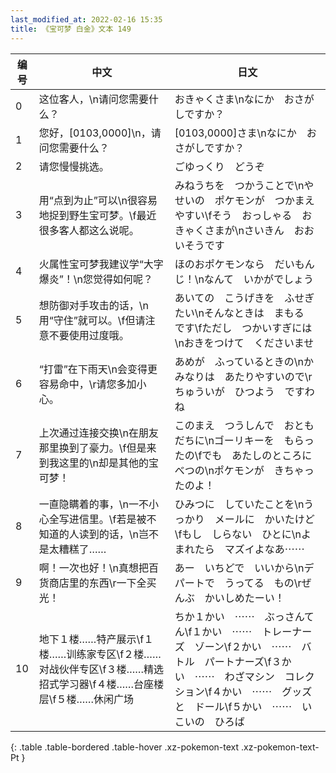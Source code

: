 ```yaml
---
last_modified_at: 2022-02-16 15:35
title: 《宝可梦 白金》文本 149
---
```

| 编号 | 中文 | 日文 |
| ---- | ---- | ---- |
| 0 | 这位客人，\n请问您需要什么？ | おきゃくさま\nなにか　おさがしですか？ |
| 1 | 您好，[0103,0000]\n，请问您需要什么？ | [0103,0000]さま\nなにか　おさがしですか？ |
| 2 | 请您慢慢挑选。 | ごゆっくり　どうぞ |
| 3 | 用“点到为止”可以\n很容易地捉到野生宝可梦。\f最近很多客人都这么说呢。 | みねうちを　つかうことで\nやせいの　ポケモンが　つかまえやすい\fそう　おっしゃる　おきゃくさまが\nさいきん　おおいそうです |
| 4 | 火属性宝可梦我建议学“大字爆炎”！\n您觉得如何呢？ | ほのおポケモンなら　だいもんじ！\nなんて　いかがでしょう |
| 5 | 想防御对手攻击的话，\n用“守住”就可以。\f但请注意不要使用过度哦。 | あいての　こうげきを　ふせぎたい\nそんなときは　まもる　です\fただし　つかいすぎには\nおきをつけて　くださいませ |
| 6 | “打雷”在下雨天\n会变得更容易命中，\r请您多加小心。 | あめが　ふっているときの\nかみなりは　あたりやすいので\rちゅういが　ひつよう　ですわね |
| 7 | 上次通过连接交换\n在朋友那里换到了豪力。\f但是来到我这里的\n却是其他的宝可梦！ | このまえ　つうしんで　おともだちに\nゴーリキーを　もらったの\fでも　あたしのところに　べつの\nポケモンが　きちゃったのよ！ |
| 8 | 一直隐瞒着的事，\n一不小心全写进信里。\f若是被不知道的人读到的话，\n岂不是太糟糕了…… | ひみつに　していたことを\nうっかり　メールに　かいたけど\fもし　しらない　ひとに\nよまれたら　マズイよなあ⋯⋯ |
| 9 | 啊！一次也好！\n真想把百货商店里的东西\r一下全买光！ | あー　いちどで　いいから\nデパートで　うってる　もの\rぜんぶ　かいしめたーい！ |
| 10 | 地下１楼……特产展示\f１楼……训练家专区\f２楼……对战伙伴专区\f３楼……精选招式学习器\f４楼……台座楼层\f５楼……休闲广场 | ちか１かい　⋯⋯　ぶっさんてん\f１かい　⋯⋯　トレーナーズ　ゾーン\f２かい　⋯⋯　バトル　パートナーズ\f３かい　⋯⋯　わざマシン　コレクション\f４かい　⋯⋯　グッズと　ドール\f５かい　⋯⋯　いこいの　ひろば |
{: .table .table-bordered .table-hover .xz-pokemon-text .xz-pokemon-text-Pt }